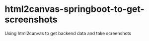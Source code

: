 # html2canvas-springboot-to-get-screenshots
Using html2canvas to get backend data and take screenshots
